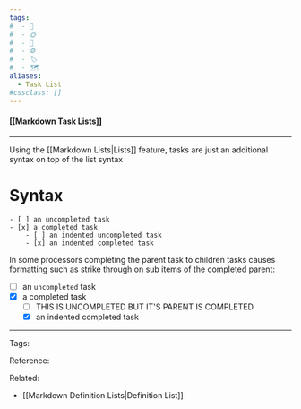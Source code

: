 ```yaml
---
tags:
#  - 🌱️
#  - 🌞️
#  - 🌲️
#  - ⚙️ 
#  - 🏷️ 
#  - 🗺️
aliases: 
  - Task List
#cssclass: []
---
```


#### [[Markdown Task Lists]]

---

Using the [[Markdown Lists|Lists]] feature, tasks are just an additional syntax on top of the list syntax

# Syntax

```
- [ ] an uncompleted task
- [x] a completed task
	- [ ] an indented uncompleted task
	- [x] an indented completed task	
```

In some processors completing the parent task to children tasks causes formatting such as strike through on sub items of the completed parent:

- [ ] an `uncompleted` task
- [x] a completed task
	- [ ] THIS IS UNCOMPLETED BUT IT'S PARENT IS COMPLETED
	- [x] an indented completed task	

---
Tags: 

Reference:

Related:
- [[Markdown Definition Lists|Definition List]]
